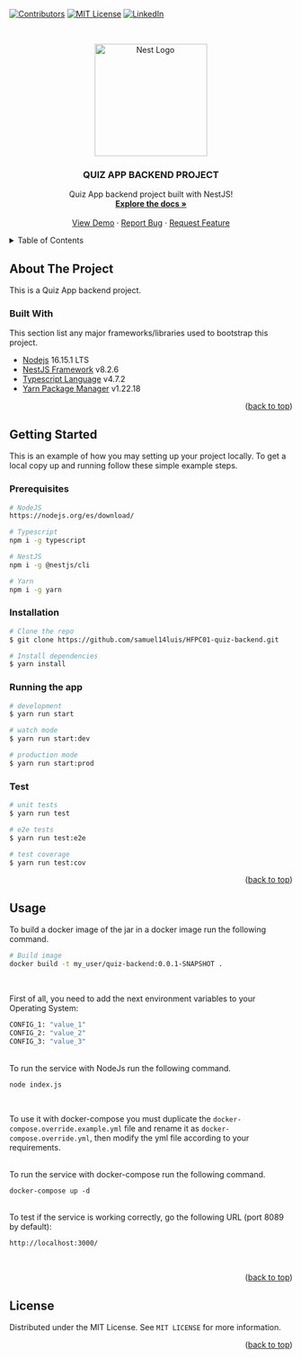 <div id="top"></div>

<!--
*** Thanks for checking out the Best-README-Template. If you have a suggestion
*** that would make this better, please fork the repo and create a pull request
*** or simply open an issue with the tag "enhancement".
*** Don't forget to give the project a star!
*** Thanks again! Now go create something AMAZING! :D
-->


<!-- PROJECT SHIELDS -->
<!--
*** I'm using markdown "reference style" links for readability.
*** Reference links are enclosed in brackets [ ] instead of parentheses ( ).
*** See the bottom of this document for the declaration of the reference variables
*** for contributors-url, forks-url, etc. This is an optional, concise syntax you may use.
*** https://www.markdownguide.org/basic-syntax/#reference-style-links
-->

[![Contributors][contributors-shield]][contributors-url] <!--
[![Forks][forks-shield]][forks-url]
[![Stargazers][stars-shield]][stars-url]
[![Issues][issues-shield]][issues-url]
-->
[![MIT License][license-shield]][license-url]
[![LinkedIn][linkedin-shield]][linkedin-url]



<!-- PROJECT LOGO -->
<br />
<div align="center">

<!--
  <a href="https://github.com/othneildrew/Best-README-Template">
    <img src="images/logo.png" alt="Logo" width="80" height="80">
  </a>
-->

<p align="center">
  <a href="http://nestjs.com/" target="blank"><img src="https://nestjs.com/img/logo-small.svg" width="200" alt="Nest Logo" /></a>
</p>

<h3 align="center">QUIZ APP BACKEND PROJECT</h3>

  <p align="center">
   Quiz App backend project built with NestJS!
    <br />
    <a href="https://github.com/samuel14luis/HFPC01-quiz-backend"><strong>Explore the docs »</strong></a>
    <br />
    <br />
    <a href="https://github.com/samuel14luis/HFPC01-quiz-backend">View Demo</a>
    ·
    <a href="https://github.com/samuel14luis/HFPC01-quiz-backend/issues">Report Bug</a>
    ·
    <a href="https://github.com/samuel14luis/HFPC01-quiz-backend/issues">Request Feature</a>
  </p>
</div>



<!-- TABLE OF CONTENTS -->
<details>
  <summary>Table of Contents</summary>
  <ol>
    <li>
      <a href="#about-the-project">About The Project</a>
      <ul>
        <li><a href="#built-with">Built With</a></li>
      </ul>
    </li>
    <li>
      <a href="#getting-started">Getting Started</a>
      <ul>
        <li><a href="#prerequisites">Prerequisites</a></li>
        <li><a href="#installation">Installation</a></li>
      </ul>
    </li>
    <li><a href="#usage">Usage</a></li>
    <li><a href="#roadmap">Roadmap</a></li>
    <li><a href="#contributing">Contributing</a></li>
    <li><a href="#license">License</a></li>
    <li><a href="#contact">Contact</a></li>
    <li><a href="#acknowledgments">Acknowledgments</a></li>
  </ol>
</details>



<!-- ABOUT THE PROJECT -->
## About The Project

This is a Quiz App backend project.


### Built With

This section list any major frameworks/libraries used to bootstrap this project. 

* [Nodejs](https://nodejs.org/es/) 16.15.1 LTS
* [NestJS Framework](https://nestjs.com/) v8.2.6
* [Typescript Language](https://www.typescriptlang.org/) v4.7.2
* [Yarn Package Manager](https://yarnpkg.com/) v1.22.18

<p align="right">(<a href="#top">back to top</a>)</p>


<!-- GETTING STARTED -->
## Getting Started

This is an example of how you may setting up your project locally.
To get a local copy up and running follow these simple example steps.

### Prerequisites

```sh
# NodeJS
https://nodejs.org/es/download/

# Typescript
npm i -g typescript

# NestJS
npm i -g @nestjs/cli

# Yarn
npm i -g yarn
```

### Installation

```sh
# Clone the repo
$ git clone https://github.com/samuel14luis/HFPC01-quiz-backend.git

# Install dependencies
$ yarn install
```

### Running the app

```sh
# development
$ yarn run start

# watch mode
$ yarn run start:dev

# production mode
$ yarn run start:prod
```

### Test

```sh
# unit tests
$ yarn run test

# e2e tests
$ yarn run test:e2e

# test coverage
$ yarn run test:cov
```

<p align="right">(<a href="#top">back to top</a>)</p>



<!-- USAGE EXAMPLES -->
## Usage

To build a docker image of the jar in a docker image run the following command.

```sh
# Build image
docker build -t my_user/quiz-backend:0.0.1-SNAPSHOT .
```
<br />

First of all, you need to add the next environment variables to your Operating System:

```sh
CONFIG_1: "value_1"
CONFIG_2: "value_2"
CONFIG_3: "value_3"
```

<br />
To run the service with NodeJs run the following command.

```sh
node index.js
```
<br />

To use it with docker-compose you must duplicate the ```docker-compose.override.example.yml``` file and rename it as ```docker-compose.override.yml```,
then modify the yml file according to your requirements.


<br />
To run the service with docker-compose run the following command.

```
docker-compose up -d
```

<br />
To test if the service is working correctly, go the following URL (port 8089 by default):

```
http://localhost:3000/
```
<br />

<!--
_For more examples, please refer to the [Documentation](https://example.com)_
-->

<p align="right">(<a href="#top">back to top</a>)</p>


<!-- LICENSE -->
## License

Distributed under the MIT License. See `MIT LICENSE` for more information.

<p align="right">(<a href="#top">back to top</a>)</p>



<!-- CONTACT -->
<!--## Contact

Your Name - [@your_twitter](https://twitter.com/your_username) - email@example.com

Project Link: [https://github.com/your_username/repo_name](https://github.com/your_username/repo_name)

<p align="right">(<a href="#top">back to top</a>)</p>
-->



<!-- MARKDOWN LINKS & IMAGES -->
<!-- https://www.markdownguide.org/basic-syntax/#reference-style-links -->
[contributors-shield]: https://img.shields.io/github/contributors/BOOTCAMP-BANK-PROJECT/config-server.svg?style=for-the-badge
[contributors-url]: https://github.com/samuel14luis/HFPC01-quiz-backend/graphs/contributors
<!--
[forks-shield]: https://img.shields.io/github/forks/othneildrew/Best-README-Template.svg?style=for-the-badge
[forks-url]: https://github.com/othneildrew/Best-README-Template/network/members
[stars-shield]: https://img.shields.io/github/stars/othneildrew/Best-README-Template.svg?style=for-the-badge
[stars-url]: https://github.com/othneildrew/Best-README-Template/stargazers
[issues-shield]: https://img.shields.io/github/issues/othneildrew/Best-README-Template.svg?style=for-the-badge
[issues-url]: https://github.com/othneildrew/Best-README-Template/issues
-->
[license-shield]: https://img.shields.io/github/license/othneildrew/Best-README-Template.svg?style=for-the-badge
[license-url]: https://github.com/samuel14luis/HFPC01-quiz-backend/blob/main/LICENSE

[linkedin-shield]: https://img.shields.io/badge/-LinkedIn-black.svg?style=for-the-badge&logo=linkedin&colorB=555
[linkedin-url]: https://www.linkedin.com/in/samuel14luis/